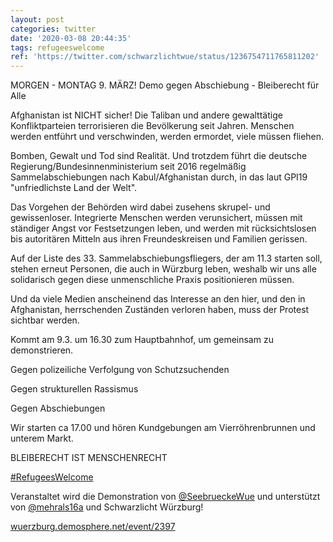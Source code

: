```yaml
---
layout: post
categories: twitter
date: '2020-03-08 20:44:35'
tags: refugeeswelcome
ref: 'https://twitter.com/schwarzlichtwue/status/1236754711765811202'
---
```

MORGEN - MONTAG 9. MÄRZ! Demo gegen Abschiebung - Bleiberecht für Alle



Afghanistan ist NICHT sicher! Die Taliban und andere gewalttätige Konfliktparteien terrorisieren die Bevölkerung seit Jahren. Menschen werden entführt und verschwinden, werden ermordet, viele müssen fliehen.

Bomben, Gewalt und Tod sind Realität. Und trotzdem führt die deutsche Regierung/Bundesinnenministerium seit 2016 regelmäßig Sammelabschiebungen nach Kabul/Afghanistan durch, in das laut GPI19 "unfriedlichste Land der Welt".

Das Vorgehen der Behörden wird dabei zusehens skrupel- und gewissenloser. Integrierte Menschen werden verunsichert, müssen mit ständiger Angst vor Festsetzungen leben, und werden mit rücksichtslosen bis autoritären Mitteln aus ihren Freundeskreisen und Familien gerissen.

Auf der Liste des 33. Sammelabschiebungsfliegers, der am 11.3 starten soll, stehen erneut Personen, die auch in Würzburg leben, weshalb wir uns alle solidarisch gegen diese unmenschliche Praxis positionieren müssen.

Und da viele Medien anscheinend das Interesse an den hier, und den in Afghanistan, herrschenden Zuständen verloren haben, muss der Protest sichtbar werden.

Kommt am 9.3. um 16.30 zum Hauptbahnhof, um gemeinsam zu demonstrieren.

Gegen polizeiliche Verfolgung von Schutzsuchenden

Gegen strukturellen Rassismus

Gegen Abschiebungen

Wir starten ca 17.00 und hören Kundgebungen am Vierröhrenbrunnen und unterem Markt.

BLEIBERECHT IST MENSCHENRECHT 

[#RefugeesWelcome](/t/refugeeswelcome)

Veranstaltet wird die Demonstration von [@SeebrueckeWue](https://twitter.com/SeebrueckeWue) und unterstützt von [@mehrals16a](https://twitter.com/mehrals16a) und Schwarzlicht Würzburg!



[wuerzburg.demosphere.net/event/2397](https://wuerzburg.demosphere.net/event/2397)
